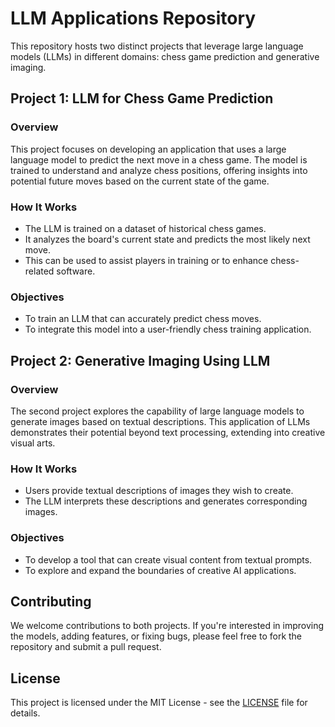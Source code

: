 
# LLM Applications Repository

This repository hosts two distinct projects that leverage large language models (LLMs) in different domains: chess game prediction and generative imaging.

## Project 1: LLM for Chess Game Prediction

### Overview
This project focuses on developing an application that uses a large language model to predict the next move in a chess game. The model is trained to understand and analyze chess positions, offering insights into potential future moves based on the current state of the game.

### How It Works
- The LLM is trained on a dataset of historical chess games.
- It analyzes the board's current state and predicts the most likely next move.
- This can be used to assist players in training or to enhance chess-related software.

### Objectives
- To train an LLM that can accurately predict chess moves.
- To integrate this model into a user-friendly chess training application.

## Project 2: Generative Imaging Using LLM

### Overview
The second project explores the capability of large language models to generate images based on textual descriptions. This application of LLMs demonstrates their potential beyond text processing, extending into creative visual arts.

### How It Works
- Users provide textual descriptions of images they wish to create.
- The LLM interprets these descriptions and generates corresponding images.

### Objectives
- To develop a tool that can create visual content from textual prompts.
- To explore and expand the boundaries of creative AI applications.

## Contributing
We welcome contributions to both projects. If you're interested in improving the models, adding features, or fixing bugs, please feel free to fork the repository and submit a pull request.

## License
This project is licensed under the MIT License - see the [LICENSE](LICENSE) file for details.
